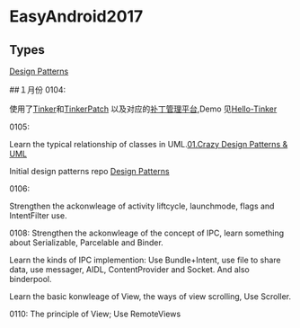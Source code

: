 # EasyAndroid2017

## Types

[Design Patterns](https://github.com/mazouri/EasyDesignPatterns)

##１月份
0104:

使用了[Tinker](https://github.com/singwhatiwanna/tinker)和[TinkerPatch](https://github.com/TinkerPatch) 以及对应的[补丁管理平台](http://tinkerpatch.com/),Demo 见[Hello-Tinker](https://github.com/mazouri/Hello-Tinker)

0105:

Learn the typical relationship of classes in UML.[01.Crazy Design Patterns & UML](http://www.jianshu.com/p/b85a07acc0cb)

Initial design patterns repo [Design Patterns](https://github.com/mazouri/EasyDesignPatterns)

0106:

Strengthen the ackonwleage of activity liftcycle, launchmode, flags and IntentFilter use.

0108:
Strengthen the ackonwleage of the concept of IPC, learn something about Serializable, Parcelable and Binder. 

Learn the kinds of IPC implemention: Use Bundle+Intent, use file to share data, use messager, AIDL, ContentProvider and Socket.
And also binderpool.

Learn the basic konwleage of View, the ways of view scrolling, Use Scroller.

0110:
The principle of View;
Use RemoteViews
